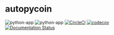# autopycoin

![python-app](https://github.com/AutocoinLab/autopycoin/actions/workflows/python-app.yml/badge.svg)
![python-app](https://github.com/AutocoinLab/autopycoin/actions/workflows/python-app.yml/badge.svg?event=pull_request)
[![CircleCI](https://circleci.com/gh/AutocoinLab/autopycoin/tree/main.svg?style=svg)](https://circleci.com/gh/AutocoinLab/autopycoin/tree/main)
[![codecov](https://codecov.io/gh/AutocoinLab/autopycoin/branch/main/graph/badge.svg?token=5ZE3XddqtL)](https://codecov.io/gh/AutocoinLab/autopycoin)
[![Documentation Status](https://readthedocs.org/projects/autopycoin/badge/?version=latest)](https://autopycoin.readthedocs.io/en/latest/?badge=latest)
